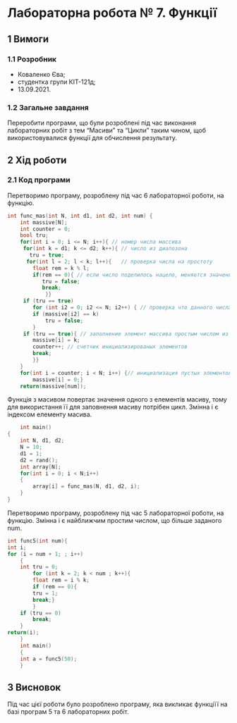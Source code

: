 # Лабораторна робота № 7. Функції

## 1 Вимоги

### 1.1 Розробник

* Коваленко Єва;
* студентка групи КІТ-121д;
* 13.09.2021.

### 1.2 Загальне завдання
Переробити програми, що були розроблені під час виконання лабораторних робіт з тем
“Масиви” та “Цикли” таким чином, щоб використовувалися функції для обчислення результату.
## 2 Хід роботи

### 2.1 Код програми
Перетворимо програму, розроблену під час 6 лабораторної роботи, на функцію. 
```c
int func_mas(int N, int d1, int d2, int num) {
	int massive[N];
	int counter = 0;	
	bool tru;
	for(int i = 0; i <= N; i++){ // номер числа массива	 
	 for(int k = d1; k <= d2; k++){ // число из диапозона
	   tru = true;
	  for(int l = 2; l < k; l++){   // проверка числа на простоту 
		float rem = k % l; 
		if(rem == 0){ // если число поделилось нацело, меняется значение для проверки и выходит из цикла
		   tru = false;
		   break;
			}}
	 if (tru == true)
	 	for (int i2 = 0; i2 <= N; i2++) { // проверка что данного числа еще не было в массиве 
	 	if (massive[i2] == k) 
	 		tru = false;
	 	}
	 if (tru == true){ // заполнение элемент массива простым числом из диапозона
	 	massive[i] = k;
		counter++; // счетчик инициализированых элементов
		break;
		}}
	}
	for(int i = counter; i < N; i++) {// инициализация пустых элементов массива нулями по счетчику заполненных элем.
		massive[i] = 0;}
	return(massive[num]);
```
Функція з масивом повертає значення одного з елементів масиву, тому для використання її для заповнення масиву потрібен цикл. Змінна i є індексом елементу масива.
```c
	int main() 
{	
	int N, d1, d2;
	N = 10;
	d1 = 1;
	d2 = rand();
	int array[N];
	for(int i = 0; i < N;i++)
	{
		array[i] = func_mas(N, d1, d2, i);
	}
}
```
Перетворимо програму, розроблену під час 5 лабораторної роботи, на функцію. Змінна i є найближчим простим числом, що більше заданого num.
```c
int func5(int num){
int i;
for (i = num + 1; ; i++)
	{ 
	int tru = 0;
		for (int k = 2; k < num ; k++){		
		float rem = i % k;
		if (rem == 0){
		tru = 1;
		break;}
		}
	if (tru == 0)
		break;
	}
return(i);
	}
	int main() 
	{
	int a = func5(50);
	}
```
## 3 Висновок
Під час цієї роботи було розроблено програму, яка викликає функціїї на базі програм 5 та 6 лабораторних робіт.

